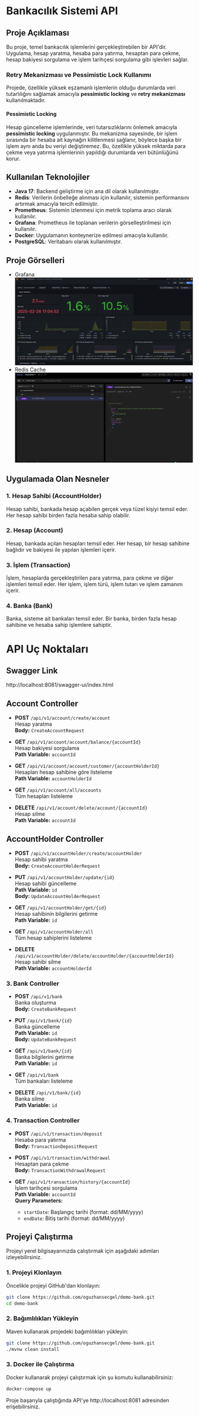 # Bankacılık Sistemi API

## Proje Açıklaması

Bu proje, temel bankacılık işlemlerini gerçekleştirebilen bir API'dir. Uygulama, hesap yaratma, hesaba para yatırma, hesaptan para çekme, hesap bakiyesi sorgulama ve işlem tarihçesi sorgulama gibi işlevleri sağlar.

### Retry Mekanizması ve Pessimistic Lock Kullanımı

Projede, özellikle yüksek eşzamanlı işlemlerin olduğu durumlarda veri tutarlılığını sağlamak amacıyla **pessimistic locking** ve **retry mekanizması** kullanılmaktadır.

#### Pessimistic Locking
Hesap güncelleme işlemlerinde, veri tutarsızlıklarını önlemek amacıyla **pessimistic locking** uygulanmıştır. Bu mekanizma sayesinde, bir işlem sırasında bir hesaba ait kaynağın kilitlenmesi sağlanır, böylece başka bir işlem aynı anda bu veriyi değiştiremez. Bu, özellikle yüksek miktarda para çekme veya yatırma işlemlerinin yapıldığı durumlarda veri bütünlüğünü korur.

## Kullanılan Teknolojiler

- **Java 17**: Backend geliştirme için ana dil olarak kullanılmıştır.
- **Redis**: Verilerin önbelleğe alınması için kullanılır, sistemin performansını artırmak amacıyla tercih edilmiştir.
- **Prometheus**: Sistemin izlenmesi için metrik toplama aracı olarak kullanılır.
- **Grafana**: Prometheus ile toplanan verilerin görselleştirilmesi için kullanılır.
- **Docker**: Uygulamanın konteynerize edilmesi amacıyla kullanılır.
- **PostgreSQL**: Veritabanı olarak kullanılmıştır.

## Proje Görselleri 
- Grafana
  ![Grafana Görseli](docs/metrik-grafana.png)
- Redis Cache
  ![Redis Cache Görseli](docs/redis-cache.png)
## Uygulamada Olan Nesneler

### 1. Hesap Sahibi (AccountHolder)
Hesap sahibi, bankada hesap açabilen gerçek veya tüzel kişiyi temsil eder. Her hesap sahibi birden fazla hesaba sahip olabilir.

### 2. Hesap (Account)
Hesap, bankada açılan hesapları temsil eder. Her hesap, bir hesap sahibine bağlıdır ve bakiyesi ile yapılan işlemleri içerir.

### 3. İşlem (Transaction)
İşlem, hesaplarda gerçekleştirilen para yatırma, para çekme ve diğer işlemleri temsil eder. Her işlem, işlem türü, işlem tutarı ve işlem zamanını içerir.

### 4. Banka (Bank)
Banka, sisteme ait bankaları temsil eder. Bir banka, birden fazla hesap sahibine ve hesaba sahip işlemlere sahiptir.
# API Uç Noktaları
## Swagger Link 
http://localhost:8081/swagger-ui/index.html
## Account Controller

- **POST** `/api/v1/account/create/account`  
  Hesap yaratma  
  **Body:** `CreateAccountRequest`

- **GET** `/api/v1/account/account/balance/{accountId}`  
  Hesap bakiyesi sorgulama  
  **Path Variable:** `accountId`

- **GET** `/api/v1/account/account/customer/{accountHolderId}`  
  Hesapları hesap sahibine göre listeleme  
  **Path Variable:** `accountHolderId`

- **GET** `/api/v1/account/all/accounts`  
  Tüm hesapları listeleme

- **DELETE** `/api/v1/account/delete/account/{accountId}`  
  Hesap silme  
  **Path Variable:** `accountId`

## AccountHolder Controller

- **POST** `/api/v1/accountHolder/create/accountHolder`  
  Hesap sahibi yaratma  
  **Body:** `CreateAccountHolderRequest`

- **PUT** `/api/v1/accountHolder/update/{id}`  
  Hesap sahibi güncelleme  
  **Path Variable:** `id`  
  **Body:** `UpdateAccountHolderRequest`

- **GET** `/api/v1/accountHolder/get/{id}`  
  Hesap sahibinin bilgilerini getirme  
  **Path Variable:** `id`

- **GET** `/api/v1/accountHolder/all`  
  Tüm hesap sahiplerini listeleme

- **DELETE** `/api/v1/accountHolder/delete/accountHolder/{accountHolderId}`  
  Hesap sahibi silme  
  **Path Variable:** `accountHolderId`


### 3. Bank Controller

- **POST** `/api/v1/bank`  
  Banka oluşturma  
  **Body:** `CreateBankRequest`

- **PUT** `/api/v1/bank/{id}`  
  Banka güncelleme  
  **Path Variable:** `id`  
  **Body:** `UpdateBankRequest`

- **GET** `/api/v1/bank/{id}`  
  Banka bilgilerini getirme  
  **Path Variable:** `id`

- **GET** `/api/v1/bank`  
  Tüm bankaları listeleme

- **DELETE** `/api/v1/bank/{id}`  
  Banka silme  
  **Path Variable:** `id`

### 4. Transaction Controller

- **POST** `/api/v1/transaction/deposit`  
  Hesaba para yatırma  
  **Body:** `TransactionDepositRequest`

- **POST** `/api/v1/transaction/withdrawal`  
  Hesaptan para çekme  
  **Body:** `TransactionWithdrawalRequest`

- **GET** `/api/v1/transaction/history/{accountId}`  
  İşlem tarihçesi sorgulama  
  **Path Variable:** `accountId`  
  **Query Parameters:**
  - `startDate`: Başlangıç tarihi (format: dd/MM/yyyy)
  - `endDate`: Bitiş tarihi (format: dd/MM/yyyy)


## Projeyi Çalıştırma

Projeyi yerel bilgisayarınızda çalıştırmak için aşağıdaki adımları izleyebilirsiniz.

### 1. Projeyi Klonlayın

Öncelikle projeyi GitHub'dan klonlayın:

```bash
git clone https://github.com/oguzhansecgel/demo-bank.git
cd demo-bank 
``` 

### 2. Bağımlılıkları Yükleyin
Maven kullanarak projedeki bağımlılıkları yükleyin:

```bash
git clone https://github.com/oguzhansecgel/demo-bank.git
./mvnw clean install
``` 

### 3. Docker ile Çalıştırma
Docker kullanarak projeyi çalıştırmak için şu komutu kullanabilirsiniz:

```bash
docker-compose up
``` 
Proje başarıyla çalıştığında API'ye http://localhost:8081 adresinden erişebilirsiniz.
